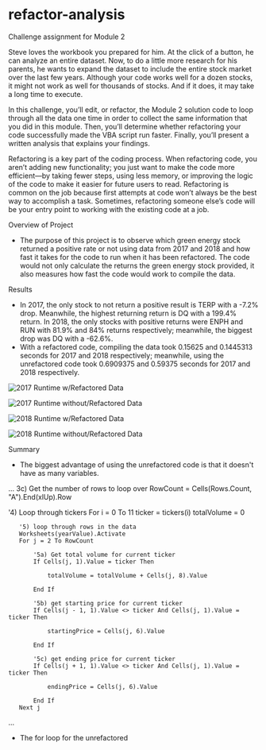 # refactor-analysis
Challenge assignment for Module 2

Steve loves the workbook you prepared for him. At the click of a button, he can analyze an entire dataset. Now, to do a little more research for his parents, he wants to expand the dataset to include the entire stock market over the last few years. Although your code works well for a dozen stocks, it might not work as well for thousands of stocks. And if it does, it may take a long time to execute.

In this challenge, you’ll edit, or refactor, the Module 2 solution code to loop through all the data one time in order to collect the same information that you did in this module. Then, you’ll determine whether refactoring your code successfully made the VBA script run faster. Finally, you’ll present a written analysis that explains your findings.

Refactoring is a key part of the coding process. When refactoring code, you aren’t adding new functionality; you just want to make the code more efficient—by taking fewer steps, using less memory, or improving the logic of the code to make it easier for future users to read. Refactoring is common on the job because first attempts at code won’t always be the best way to accomplish a task. Sometimes, refactoring someone else’s code will be your entry point to working with the existing code at a job.

Overview of Project
* The purpose of this project is to observe which green energy stock returned a positive rate or not using data from 2017 and 2018 and how fast it takes for the code to run when it has been refactored. The code would not only calculate the returns the green energy stock provided, it also measures how fast the code would work to compile the data. 

Results
* In 2017, the only stock to not return a positive result is TERP with a -7.2% drop. Meanwhile, the highest returning return is DQ with a 199.4% return. In 2018, the only stocks with positive returns were ENPH and RUN with 81.9% and 84% returns respectively; meanwhile, the biggest drop was DQ with a -62.6%.
* With a refactored code, compiling the data took 0.15625 and 0.1445313 seconds for 2017 and 2018 respectively; meanwhile, using the unrefactored code took 0.6909375 and 0.59375 seconds for 2017 and 2018 respectively.    

![2017 Runtime w/Refactored Data](https://github.com/Itgotworse26/refactor-analysis/blob/main/resources/VBA_Challenge_2017.png)

![2017 Runtime without/Refactored Data](https://github.com/Itgotworse26/refactor-analysis/blob/main/resources/VBA_Challenge_2017_No-Refactor.png)

![2018 Runtime w/Refactored Data](https://github.com/Itgotworse26/refactor-analysis/blob/main/resources/VBA_Challenge_2018.png)

![2018 Runtime without/Refactored Data](https://github.com/Itgotworse26/refactor-analysis/blob/main/resources/VBA_Challenge_2018_No-Refactor.png)


Summary
* The biggest advantage of using the unrefactored code is that it doesn't have as many variables. 

...
3c) Get the number of rows to loop over
   RowCount = Cells(Rows.Count, "A").End(xlUp).Row

   '4) Loop through tickers
   For i = 0 To 11
       ticker = tickers(i)
       totalVolume = 0
       
       '5) loop through rows in the data
       Worksheets(yearValue).Activate
       For j = 2 To RowCount
       
           '5a) Get total volume for current ticker
           If Cells(j, 1).Value = ticker Then

               totalVolume = totalVolume + Cells(j, 8).Value

           End If
           
           '5b) get starting price for current ticker
           If Cells(j - 1, 1).Value <> ticker And Cells(j, 1).Value = ticker Then

               startingPrice = Cells(j, 6).Value

           End If

           '5c) get ending price for current ticker
           If Cells(j + 1, 1).Value <> ticker And Cells(j, 1).Value = ticker Then

               endingPrice = Cells(j, 6).Value

           End If
       Next j
...

* The for loop for the unrefactored